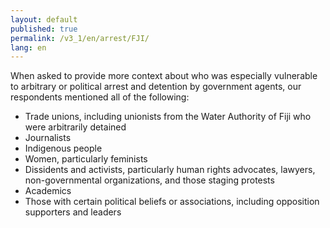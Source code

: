 ```yaml
---
layout: default
published: true
permalink: /v3_1/en/arrest/FJI/
lang: en
---
```


When asked to provide more context about who was especially vulnerable to arbitrary or political arrest and detention by government agents, our respondents mentioned all of the following:

-	Trade unions, including unionists from the Water Authority of Fiji who were arbitrarily detained
-	Journalists
-	Indigenous people
-	Women, particularly feminists
-	Dissidents and activists, particularly human rights advocates, lawyers, non-governmental organizations, and those staging protests
-	Academics
-	Those with certain political beliefs or associations, including opposition supporters and leaders 

